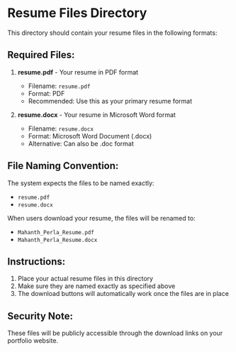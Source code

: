 # Resume Files Directory

This directory should contain your resume files in the following formats:

## Required Files:

1. **resume.pdf** - Your resume in PDF format
   - Filename: `resume.pdf`
   - Format: PDF
   - Recommended: Use this as your primary resume format

2. **resume.docx** - Your resume in Microsoft Word format
   - Filename: `resume.docx` 
   - Format: Microsoft Word Document (.docx)
   - Alternative: Can also be .doc format

## File Naming Convention:

The system expects the files to be named exactly:
- `resume.pdf`
- `resume.docx`

When users download your resume, the files will be renamed to:
- `Mahanth_Perla_Resume.pdf`
- `Mahanth_Perla_Resume.docx`

## Instructions:

1. Place your actual resume files in this directory
2. Make sure they are named exactly as specified above
3. The download buttons will automatically work once the files are in place

## Security Note:

These files will be publicly accessible through the download links on your portfolio website.